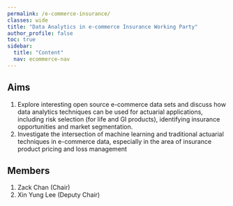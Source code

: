 ```yaml
---
permalink: /e-commerce-insurance/
classes: wide
title: "Data Analytics in e-commerce Insurance Working Party"
author_profile: false
toc: true
sidebar:
  title: "Content"
  nav: ecommerce-nav
---
```


## Aims
1. Explore interesting open source e-commerce data sets and discuss how data analytics techniques can be used for actuarial applications, including risk selection (for life and GI products), identifying insurance opportunities and market segmentation.
2. Investigate the intersection of machine learning and traditional actuarial techniques in e-commerce data, especially in the area of insurance product pricing and loss management

## Members
1. Zack Chan (Chair) 
2. Xin Yung Lee (Deputy Chair)
